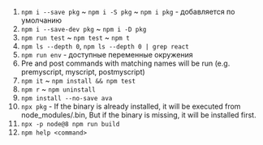 1. `npm i --save pkg` ~ `npm i -S pkg` ~ `npm i pkg` - добавляется по умолчанию
2. `npm i --save-dev pkg` ~ `npm i -D pkg`
3. `npm run test` ~ `npm test` ~ `npm t`
4. `npm ls --depth 0`, `npm ls --depth 0 | grep react`
5. `npm run env` - доступные переменные окружения
6. Pre and post commands with matching names will be run (e.g. premyscript, myscript, postmyscript)
7. `npm it` ~ `npm install && npm test`
8. `npm r` ~ `npm uninstall`
9. `npm install --no-save ava`
10. `npx pkg` - If the binary is already installed, it will be executed from node_modules/.bin, But if the binary is missing, it will be installed first.
11. `npx -p node@8 npm run build`
12. `npm help <command>`